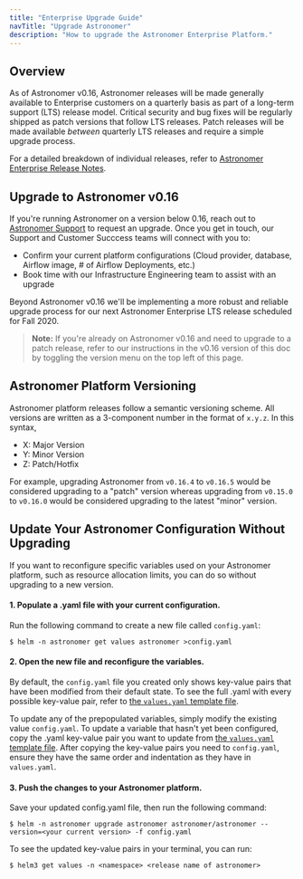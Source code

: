 ```yaml
---
title: "Enterprise Upgrade Guide"
navTitle: "Upgrade Astronomer"
description: "How to upgrade the Astronomer Enterprise Platform."
---
```


## Overview

As of Astronomer v0.16, Astronomer releases will be made generally available to Enterprise customers on a quarterly basis as part of a long-term support (LTS) release model. Critical security and bug fixes will be regularly shipped as patch versions that follow LTS releases. Patch releases will be made available _between_ quarterly LTS releases and require a simple upgrade process.

For a detailed breakdown of individual releases, refer to [Astronomer Enterprise Release Notes](https://www.astronomer.io/docs/enterprise/v0.13/resources/release-notes/).

## Upgrade to Astronomer v0.16

If you're running Astronomer on a version below 0.16, reach out to [Astronomer Support](support.astronomer.io) to request an upgrade. Once you get in touch, our Support and Customer Succcess teams will connect with you to:

- Confirm your current platform configurations (Cloud provider, database, Airflow image, # of Airflow Deployments, etc.)
- Book time with our Infrastructure Engineering team to assist with an upgrade

Beyond Astronomer v0.16 we'll be implementing a more robust and reliable upgrade process for our next Astronomer Enterprise LTS release scheduled for Fall 2020.

> **Note:** If you're already on Astronomer v0.16 and need to upgrade to a patch release, refer to our instructions in the v0.16 version of this doc by toggling the version menu on the top left of this page.

## Astronomer Platform Versioning

Astronomer platform releases follow a semantic versioning scheme. All versions are written as a 3-component number in the format of `x.y.z`. In this syntax,

- X: Major Version
- Y: Minor Version
- Z: Patch/Hotfix

For example, upgrading Astronomer from `v0.16.4` to `v0.16.5` would be considered upgrading to a "patch" version whereas upgrading from `v0.15.0` to `v0.16.0` would be considered upgrading to the latest "minor" version.

## Update Your Astronomer Configuration Without Upgrading

If you want to reconfigure specific variables used on your Astronomer platform, such as resource allocation limits, you can do so without upgrading to a new version.

#### 1. Populate a .yaml file with your current configuration.

Run the following command to create a new file called `config.yaml`:

```
$ helm -n astronomer get values astronomer >config.yaml
```
#### 2. Open the new file and reconfigure the variables.

By default, the `config.yaml` file you created only shows key-value pairs that have been modified from their default state. To see the full .yaml with every possible key-value pair, refer to [the `values.yaml` template file](https://github.com/astronomer/astronomer/blob/master/values.yaml).

To update any of the prepopulated variables, simply modify the existing value `config.yaml`. To update a variable that hasn't yet been configured, copy the .yaml key-value pair you want to update from [the `values.yaml` template file](https://github.com/astronomer/astronomer/blob/master/values.yaml). After copying the key-value pairs you need to `config.yaml`, ensure they have the same order and indentation as they have in `values.yaml`.

#### 3. Push the changes to your Astronomer platform.

Save your updated config.yaml file, then run the following command:

```
$ helm -n astronomer upgrade astronomer astronomer/astronomer --version=<your current version> -f config.yaml
```
To see the updated key-value pairs in your terminal, you can run:
```
$ helm3 get values -n <namespace> <release name of astronomer>
```
